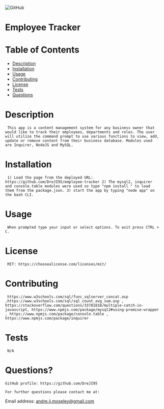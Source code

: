   ![GitHub](https://img.shields.io/badge/license-MIT-blue)
  

  # Employee Tracker

  # Table of Contents
  * [Description](#description)
  * [Installation](#installation)
  * [Usage](#usage)
  * [Contributing](#contributing)
  * [License](#license)
  * [Tests](#tests)
  * [Questions](#questions?)

  # Description
     This app is a content management system for any business owner that would like to track their employees, departments and roles. The user will utilize the command prompt to use various functions to view, add, update or remove content from their business database. Modules used are Inquirer, NodeJS and MySQL.

  # Installation 
     1) Load the page from the deployed URL: https://github.com/DreJI95/employee-tracker 2) The mysql2, inquirer and console.table modules were used so type "npm install " to load them from the package.json. 3) start the app by typing "node app" on the bash CLI.

  # Usage 
     When prompted type your input or select options. To exit press CTRL + C.

  # License
     MIT: https://choosealicense.com/licenses/mit/

  # Contributing
     https://www.w3schools.com/sql/func_sqlserver_concat.asp ,https://www.w3schools.com/sql/sql_count_avg_sum.asp , https://stackoverflow.com/questions/33781818/multiple-catch-in-javascript, https://www.npmjs.com/package/mysql2#using-promise-wrapper , https://www.npmjs.com/package/console.table , https://www.npmjs.com/package/inquirer

  # Tests
     N/A

  # Questions?

    GitHub profile: https://github.com/DreJI95
     
    For further questions please contact me at:

  Email address: andre.ji.moseley@gmail.com
